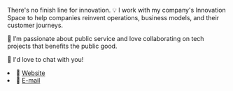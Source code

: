 <div>
<body>

There's no finish line for innovation. :bulb: I work with my company's Innovation Space to help companies reinvent operations, business models, and their customer journeys. 

<p> 👯 I’m passionate about public service and love collaborating on tech projects that benefits the public good. </p>

<p> 💬 I'd love to chat with you!</p>

<li><g-emoji class="g-emoji" alias=:link: fallback-src=>🔗  </g-emoji>  <a href="https://www.jessicachitkuer.com/" rel="nofollow">Website</a></li>

<li><g-emoji class="g-emoji" alias=:e-mail: fallback-src=>📩  </g-emoji>  <a href="mailto:jchitkuer@gmail.com" rel="nofollow">E-mail</a></li>

</body> </div>
